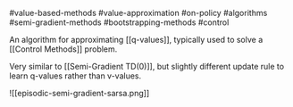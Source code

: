 #value-based-methods #value-approximation #on-policy #algorithms #semi-gradient-methods #bootstrapping-methods #control

An algorithm for approximating [[q-values]], typically used to solve a [[Control Methods]] problem.

Very similar to [[Semi-Gradient TD(0)]], but slightly different update rule to learn q-values rather than v-values.


![[episodic-semi-gradient-sarsa.png]]